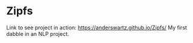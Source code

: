 # Zipfs
Link to see project in action: https://anderswartz.github.io/Zipfs/
My first dabble in an NLP project. 
